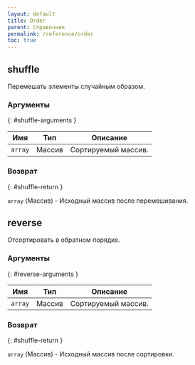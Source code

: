 ```yaml
---
layout: default
title: Order
parent: Справочник
permalink: /reference/order
toc: true
---
```


## shuffle

Перемешать элементы случайным образом.

### Аргументы
{: #shuffle-arguments }

| Имя | Тип | Описание |
|-----|-----|----------|
| `array` | Массив | Сортируемый массив. |

### Возврат
{: #shuffle-return }

`array` (Массив) - Исходный массив после перемешивания.

## reverse

Отсортировать в обратном порядке.

### Аргументы
{: #reverse-arguments }

| Имя | Тип | Описание |
|-----|-----|----------|
| `array` | Массив | Сортируемый массив. |

### Возврат
{: #shuffle-return }

`array` (Массив) - Исходный массив после сортировки.